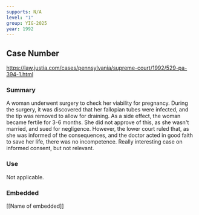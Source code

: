 ```yaml
---
supports: N/A
level: "1"
group: YIG-2025
year: 1992
---
```

## Case Number

https://law.justia.com/cases/pennsylvania/supreme-court/1992/529-pa-394-1.html

### Summary

A woman underwent surgery to check her viability for pregnancy. During the surgery, it was discovered that her fallopian tubes were infected, and the tip was removed to allow for draining. As a side effect, the woman became fertile for 3-6 months. She did not approve of this, as she wasn't married, and sued for negligence. However, the lower court ruled that, as she was informed of the consequences, and the doctor acted in good faith to save her life, there was no incompetence. Really interesting case on informed consent, but not relevant.

### Use

Not applicable.

### Embedded

[[Name of embedded]]